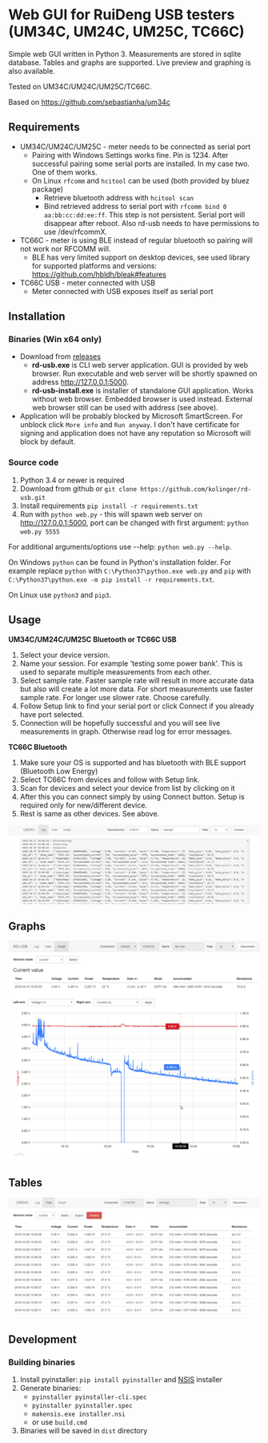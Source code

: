 Web GUI for RuiDeng USB testers (UM34C, UM24C, UM25C, TC66C)
==

Simple web GUI written in Python 3. Measurements are stored in sqlite database. Tables and graphs are supported.
Live preview and graphing is also available.

Tested on UM34C/UM24C/UM25C/TC66C.

Based on https://github.com/sebastianha/um34c


Requirements
--
- UM34C/UM24C/UM25C - meter needs to be connected as serial port
    - Pairing with Windows Settings works fine. Pin is 1234. After successful pairing some serial ports are
    installed. In my case two. One of them works.
    - On Linux `rfcomm` and `hcitool` can be used (both provided by bluez package)
        - Retrieve bluetooth address with `hcitool scan`
        - Bind retrieved address to serial port with `rfcomm bind 0 aa:bb:cc:dd:ee:ff`. 
        This step is not persistent. Serial port will disappear after reboot. Also rd-usb needs to 
        have permissions to use /dev/rfcommX.
- TC66C - meter is using BLE instead of regular bluetooth so pairing will not work nor RFCOMM will.
    - BLE has very limited support on desktop devices, see used library for supported platforms and versions: 
    https://github.com/hbldh/bleak#features
- TC66C USB - meter connected with USB
    - Meter connected with USB exposes itself as serial port

Installation
--

### Binaries (Win x64 only)
- Download from [releases](https://github.com/kolinger/rd-usb/releases)
    - **rd-usb.exe** is CLI web server application. GUI is provided by web browser. 
    Run executable and web server will be shortly spawned on address http://127.0.0.1:5000.
    - **rd-usb-install.exe** is installer of standalone GUI application. Works without web browser.
    Embedded browser is used instead. External web browser still can be used with address (see above).
- Application will be probably blocked by Microsoft SmartScreen. For unblock click `More info`
and `Run anyway`. I don't have certificate for signing and application does not have any
reputation so Microsoft will block by default.

### Source code
1. Python 3.4 or newer is required
2. Download from github or `git clone https://github.com/kolinger/rd-usb.git`
3. Install requirements `pip install -r requirements.txt`
4. Run with `python web.py` - this will spawn web server on http://127.0.0.1:5000, port can be changed
with first argument: `python web.py 5555`

For additional arguments/options use --help: `python web.py --help`.

On Windows `python` can be found in Python's installation folder.
For example replace `python` with `C:\Python37\python.exe web.py`
and `pip` with `C:\Python37\python.exe -m pip install -r requirements.txt`.

On Linux use `python3` and `pip3`.

Usage
--

**UM34C/UM24C/UM25C Bluetooth or TC66C USB**
1. Select your device version.
2. Name your session. For example 'testing some power bank'. This is
   used to separate multiple measurements from each other.
3. Select sample rate. Faster sample rate will result in more accurate data but also
   will create a lot more data. For short measurements use faster sample rate. For longer
   use slower rate. Choose carefully.
4. Follow Setup link to find your serial port or click Connect if you already have port selected.
5. Connection will be hopefully successful and you will see live measurements in graph.
   Otherwise read log for error messages.

**TC66C Bluetooth**
1. Make sure your OS is supported and has bluetooth with BLE support (Bluetooth Low Energy)
2. Select TC66C from devices and follow with Setup link.
3. Scan for devices and select your device from list by clicking on it
4. After this you can connect simply by using Connect button. Setup is required only for new/different device.
5. Rest is same as other devices. See above.

![setup](screenshots/setup.png)


Graphs
--

![tables](screenshots/graphs-v2.png)


Tables
--

![tables](screenshots/tables.png)


Development
--

### Building binaries

1. Install pyinstaller: `pip install pyinstaller` and [NSIS](https://nsis.sourceforge.io/Download) installer
2. Generate binaries: 
    - `pyinstaller pyinstaller-cli.spec`
    - `pyinstaller pyinstaller.spec`
    - `makensis.exe installer.nsi`
    - or use `build.cmd`
3. Binaries will be saved in `dist` directory
